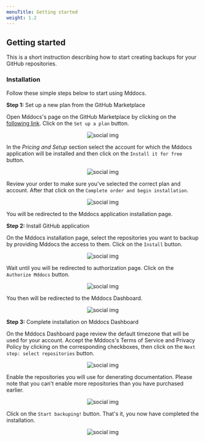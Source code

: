 ```yaml
---
menuTitle: Getting started
weight: 1.2
---
```


## Getting started

This is a short instruction describing how to start creating backups for your GitHub repositories.

### Installation

Follow these simple steps below to start using Mddocs. 

**Step 1:** Set up a new plan from the GitHub Marketplace

Open Mddocs's page on the GitHub Marketplace by clicking on the [following link](https://github.com/marketplace/mddocs). 
Click on the `Set up a plan` button.

<p align="center">
  <img src="" alt="social img" class="screenshot">
</p>

In the *Pricing and Setup* section select the account for which the Mddocs application will be installed and then click on the `Install it for free` button.

<p align="center">
  <img src="" alt="social img" class="screenshot">
</p>

Review your order to make sure you've selected the correct plan and account. After that click on the `Complete order and begin installation`.

<p align="center">
  <img src="" alt="social img" class="screenshot">
</p>

You will be redirected to the Mddocs application installation page. 

**Step 2:** Install GitHub application

On the Mddocs installation page, select the repositories you want to backup by providing Mddocs the access to them. Click on the `Install` button.

<p align="center">
  <img src="" alt="social img" class="screenshot">
</p>

Wait until you will be redirected to authorization page. Click on the `Authorize Mddocs` button. 

<p align="center">
  <img src="" alt="social img" class="screenshot">
</p>

You then will be redirected to the Mddocs Dashboard.

<p align="center">
  <img src="" alt="social img" class="screenshot">
</p>

**Step 3:** Complete installation on Mddocs Dashboard

On the Mddocs Dashboard page review the default timezone that will be used for your account. Accept the Mddocs's Terms of Service and Privacy Policy by clicking on the corresponding checkboxes, then click on the `Next step: select repositories` button.

<p align="center">
  <img src="" alt="social img" class="screenshot">
</p>

Enable the repositories you will use for denerating documentation. Please note that you can't enable more repositories than you have purchased earlier.

<p align="center">
  <img src="" alt="social img" class="screenshot">
</p>

Click on the `Start backuping!` button. That's it, you now have completed the installation.

<p align="center">
  <img src="" alt="social img" class="screenshot">
</p>
